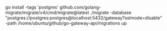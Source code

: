go install -tags 'postgres' github.com/golang-migrate/migrate/v4/cmd/migrate@latest
./migrate -database "postgres://postgres:postgres@localhost:5432/gateway?sslmode=disable" -path /home/ubuntu/github/go-gateway-api/migrations up